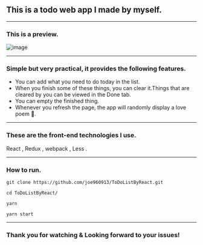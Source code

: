 ## This is a todo web app I made by myself.

---

### This is a preview.
![image](./demo.png)

---

### Simple but very practical, it provides the following features.

- You can add what you need to do today in the list.
- When you finish some of these things, you can clear it.Things that are cleared by you can be viewed in the Done tab.
- You can empty the finished thing.
- Whenever you refresh the page, the app will randomly display a love poem 💌.

---

### These are the front-end technologies I use.
React , Redux , webpack , Less .

---

### How to run.
```
git clone https://github.com/joe960913/ToDoListByReact.git

cd ToDoListByReact/

yarn

yarn start
```
---
### Thank you for watching & Looking forward to your issues!
